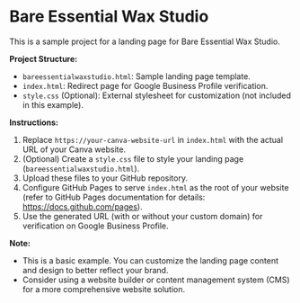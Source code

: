 # Bare Essential Wax Studio

This is a sample project for a landing page for Bare Essential Wax Studio.

**Project Structure:**

* `bareessentialwaxstudio.html`: Sample landing page template.
* `index.html`: Redirect page for Google Business Profile verification.
* `style.css` (Optional): External stylesheet for customization (not included in this example).

**Instructions:**

1. Replace `https://your-canva-website-url` in `index.html` with the actual URL of your Canva website.
2. (Optional) Create a `style.css` file to style your landing page (`bareessentialwaxstudio.html`).
3. Upload these files to your GitHub repository.
4. Configure GitHub Pages to serve `index.html` as the root of your website (refer to GitHub Pages documentation for details: https://docs.github.com/pages).
5. Use the generated URL (with or without your custom domain) for verification on Google Business Profile.

**Note:**

* This is a basic example. You can customize the landing page content and design to better reflect your brand.
* Consider using a website builder or content management system (CMS) for a more comprehensive website solution.
